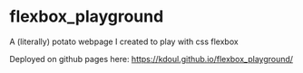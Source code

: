 # flexbox_playground
A (literally) potato webpage I created to play with css flexbox

Deployed on github pages here: https://kdoul.github.io/flexbox_playground/
